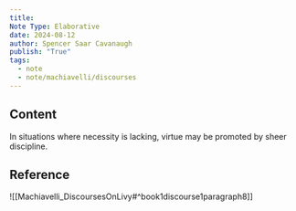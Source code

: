 ```yaml
---
title:
Note Type: Elaborative
date: 2024-08-12
author: Spencer Saar Cavanaugh
publish: "True"
tags:
  - note
  - note/machiavelli/discourses
---
```


## Content

In situations where necessity is lacking, virtue may be promoted by sheer discipline.

## Reference

![[Machiavelli_DiscoursesOnLivy#^book1discourse1paragraph8]]
